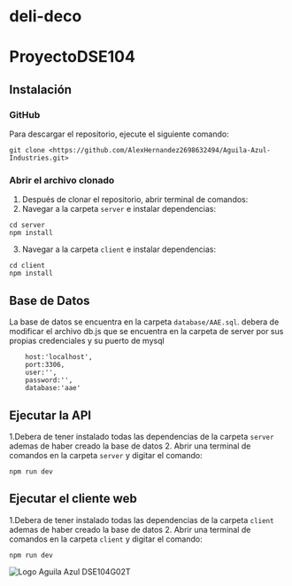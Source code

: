 # deli-deco
 # ProyectoDSE104

## Instalación

### GitHub
Para descargar el repositorio, ejecute el siguiente comando:
```
git clone <https://github.com/AlexHernandez2698632494/Aguila-Azul-Industries.git>
```
### Abrir el archivo clonado
1. Después de clonar el repositorio, abrir terminal de comandos:
2. Navegar a la carpeta `server` e instalar dependencias:
```
cd server
npm install
```
3. Navegar a la carpeta `client` e instalar dependencias:
```
cd client
npm install
```

## Base de Datos

La base de datos se encuentra en la carpeta `database/AAE.sql`.
debera de modificar el archivo db.js que se encuentra en la carpeta de server por sus propias credenciales y su puerto de mysql
```
    host:'localhost',
    port:3306,
    user:'',
    password:'',
    database:'aae'
```

## Ejecutar la API

1.Debera de tener instalado todas las dependencias de la carpeta `server` ademas de haber creado la base de datos 
2. Abrir una terminal de comandos en la carpeta `server` y digitar el comando:
```
npm run dev
```

## Ejecutar el cliente web

1.Debera de tener instalado todas las dependencias de la carpeta `client` ademas de haber creado la base de datos 
2. Abrir una terminal de comandos en la carpeta `client` y digitar el comando:
```
npm run dev
```

![Logo Aguila Azul DSE104G02T](https://eastus1-mediap.svc.ms/transform/thumbnail?provider=spo&farmid=193382&inputFormat=png&cs=MDAwMDAwMDAtMDAwMC0wMDAwLTAwMDAtMDAwMDQ4MTcxMGE0fFNQTw&docid=https%3A%2F%2Fmy.microsoftpersonalcontent.com%2F_api%2Fv2.0%2Fdrives%2Fb!uNtZooBKzEqMsGjti13ybMNA4L2U1wNNnJivUi8s9EHHz2zjib_3T4neh1X1Xw-K%2Fitems%2F017AE7BIUMFEZRV4MYU5C2W7QDYKK7OZMV%3Ftempauth%3Dv1e.eyJzaXRlaWQiOiJhMjU5ZGJiOC00YTgwLTRhY2MtOGNiMC02OGVkOGI1ZGYyNmMiLCJhcHBpZCI6IjAwMDAwMDAwLTAwMDAtMDAwMC0wMDAwLTAwMDA0ODE3MTBhNCIsImF1ZCI6IjAwMDAwMDAzLTAwMDAtMGZmMS1jZTAwLTAwMDAwMDAwMDAwMC9teS5taWNyb3NvZnRwZXJzb25hbGNvbnRlbnQuY29tQDkxODgwNDBkLTZjNjctNGM1Yi1iMTEyLTM2YTMwNGI2NmRhZCIsImV4cCI6IjE3Mjg0MTA0MDAifQ.ye6gmZSJQQF9oNbPfrzQ3pvFoDuQjpYbowNHNtPJTBKyhklXTerbeBfCKnkqAerKTcxu3RYorHnHmehLYdDtJzMyKksdBuY7v4cxYxaFzQm9Zx7tKvcTNlqzizQgCMn7aSUV9GHnCHdzYHw7sw4Furip5R0mEF57QB0gS9Lc_x-vzG3Vke0LBEO2CuvgZ6vZu-KjNh9bejiasfHKNkPlm936D-Gom59N975WpgCkWKzd7cpXHtH8lUq4WsXTRxcAwH-leG0l_TMEqh-88sSGVgRRlTVPDTOwhpegiCP0kCR4iY3HI_puczC-sEOb9BvCvS_AHsIPCGN_Jos5qN3ZTB16Xvbs2vdOV508BAJ925TDXyN2MMBnSJVo2pRmKezg.r7FL_fxQISTOqxw8PUOdiSdhu4GayLH5tUIpIF-DAws%26version%3DPublished&cb=63855137628&encodeFailures=1&width=137&height=137)

